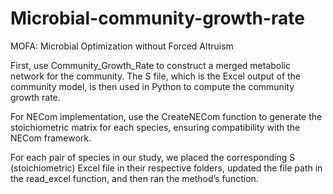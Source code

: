 # Microbial-community-growth-rate
MOFA: Microbial Optimization without Forced Altruism

First, use Community_Growth_Rate to construct a merged metabolic network for the community. The S file, which is the Excel output of the community model, is then used in Python to compute the community growth rate.

For NECom implementation, use the CreateNECom function to generate the stoichiometric matrix for each species, ensuring compatibility with the NECom framework.

For each pair of species in our study, we placed the corresponding S (stoichiometric) Excel file in their respective folders, updated the file path in the read_excel function, and then ran the method’s function.
